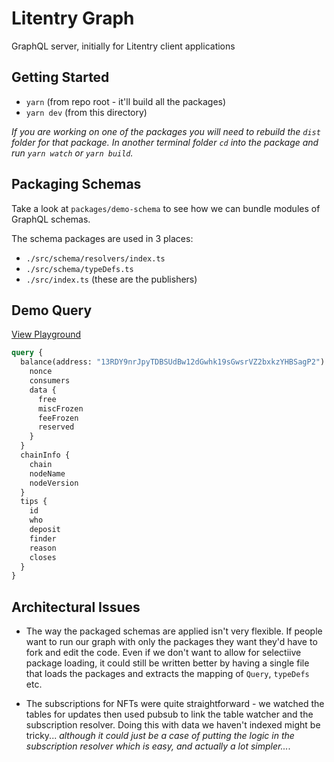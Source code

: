 # Litentry Graph

GraphQL server, initially for Litentry client applications

## Getting Started

- `yarn` (from repo root - it'll build all the packages)
- `yarn dev` (from this directory)

_If you are working on one of the packages you will need to rebuild the `dist` folder for that package. In another terminal folder `cd` into the package and run `yarn watch` or `yarn build`._

## Packaging Schemas

Take a look at `packages/demo-schema` to see how we can bundle modules of GraphQL schemas.

The schema packages are used in 3 places:

- `./src/schema/resolvers/index.ts`
- `./src/schema/typeDefs.ts`
- `./src/index.ts` (these are the publishers)

## Demo Query

[View Playground](https://web3-indexer.herokuapp.com/graphql)

```graphql
query {
  balance(address: "13RDY9nrJpyTDBSUdBw12dGwhk19sGwsrVZ2bxkzYHBSagP2") {
    nonce
    consumers
    data {
      free
      miscFrozen
      feeFrozen
      reserved
    }
  }
  chainInfo {
    chain
    nodeName
    nodeVersion
  }
  tips {
    id
    who
    deposit
    finder
    reason
    closes
  }
}
```

## Architectural Issues

- The way the packaged schemas are applied isn't very flexible. If people want to run our graph with only the packages they want they'd have to fork and edit the code. Even if we don't want to allow for selectiive package loading, it could still be written better by having a single file that loads the packages and extracts the mapping of `Query`, `typeDefs` etc.

- The subscriptions for NFTs were quite straightforward - we watched the tables for updates then used pubsub to link the table watcher and the subscription resolver. Doing this with data we haven't indexed might be tricky... _although it could just be a case of putting the logic in the subscription resolver which is easy, and actually a lot simpler..._.
